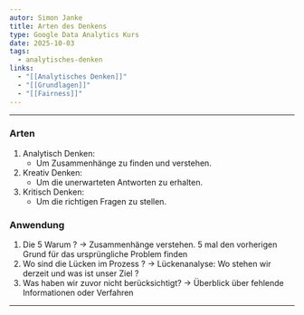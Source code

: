```yaml
---
autor: Simon Janke
title: Arten des Denkens
type: Google Data Analytics Kurs
date: 2025-10-03
tags:
  - analytisches-denken
links:
  - "[[Analytisches Denken]]"
  - "[[Grundlagen]]"
  - "[[Fairness]]"
---
```

---

### Arten

1. Analytisch Denken:
    - Um Zusammenhänge zu finden und verstehen.
2. Kreativ Denken:
    - Um die unerwarteten Antworten zu erhalten.  
3. Kritisch Denken:
    - Um die richtigen Fragen zu stellen.

### Anwendung

1. Die 5 Warum ? -> Zusammenhänge verstehen. 5 mal den vorherigen Grund für das
ursprüngliche Problem finden
2. Wo sind die Lücken im Prozess ? -> Lückenanalyse: Wo stehen wir derzeit und
was ist unser Ziel ?
3. Was haben wir zuvor nicht berücksichtigt? -> Überblick über fehlende
Informationen oder Verfahren

---
